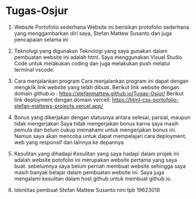 # Tugas-Osjur


1. Website Portofolio sederhana
   Website ini berisikan protofolio sederhana yang menggambarkan diri saya, Stefan Mattew Susanto dan juga pencapaian selama ini
2. Teknologi yang digunakan
   Teknologi yang saya gunakan dalam pembuatan website ini adalah html. Saya menggunakan Visual Studio Code untuk melakukan coding dan juga melakukan push melalui terminal vscode.
3. Cara menjalankan program 
   Cara menjalankan program ini dapat dengan mengklik link website yang telah dibuat.
   Berikut link website dengan domain github.io :
   https://stefanmattew.github.io/Tugas-Osjur/
   Berikut link deployment dengan domain vercell:
   https://html-css-portofolio-stefan-mattews-projects.vercel.app/
   
5. Bonus yang dikerjakan dengan statusnya antara selesai, parsial, maupun tidak mengerjakan
   Saya tidak mengerjakan bonus karna saya masih pemula dan belum cukup memahami untuk mengerjakan bonus ini. Namun saya akan mencoba untuk dapat mempelajari cara deployment, web yang responsif dan lainnya ke depannya

6.  Kesulitan yang dihadapi
    Kesulitan yang saya hadapi dalam projek ini adalah website potofolio ini merupakan website pertama yang saya buat. sebelumnya saya belum pernah membuat website sehingga saya masih banyak belajar dalam pembuatan website ini. Saya juga mengalami kesulitan dalam host github untuk membuat github.io.

7.  Identitas pembuat
Stefan Mattew Susanto
nim tpb 19623018
